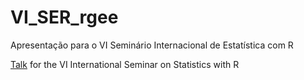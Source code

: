 # VI_SER_rgee

Apresentação para o VI Seminário Internacional de Estatística com R <br>

[Talk]( https://tai-rocha.github.io/VI_SER_talk.github.io/) for the VI International Seminar on Statistics with R
